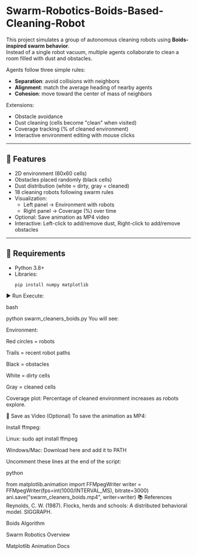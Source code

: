 # Swarm-Robotics-Boids-Based-Cleaning-Robot


This project simulates a group of autonomous cleaning robots using **Boids-inspired swarm behavior**.  
Instead of a single robot vacuum, multiple agents collaborate to clean a room filled with dust and obstacles.  

Agents follow three simple rules:
- **Separation**: avoid collisions with neighbors  
- **Alignment**: match the average heading of nearby agents  
- **Cohesion**: move toward the center of mass of neighbors  

Extensions:
- Obstacle avoidance  
- Dust cleaning (cells become "clean" when visited)  
- Coverage tracking (% of cleaned environment)  
- Interactive environment editing with mouse clicks  

---

## 🔹 Features
- 2D environment (60x60 cells)
- Obstacles placed randomly (black cells)
- Dust distribution (white = dirty, gray = cleaned)
- 18 cleaning robots following swarm rules
- Visualization:
  - Left panel → Environment with robots
  - Right panel → Coverage (%) over time
- Optional: Save animation as MP4 video
- Interactive: Left-click to add/remove dust, Right-click to add/remove obstacles

---

## 🔧 Requirements
- Python 3.8+
- Libraries:
  ```bash
  pip install numpy matplotlib
▶️ Run
Execute:

bash

python swarm_cleaners_boids.py
You will see:

Environment:

Red circles = robots

Trails = recent robot paths

Black = obstacles

White = dirty cells

Gray = cleaned cells

Coverage plot: Percentage of cleaned environment increases as robots explore.

💾 Save as Video (Optional)
To save the animation as MP4:

Install ffmpeg:

Linux: sudo apt install ffmpeg

Windows/Mac: Download here and add it to PATH

Uncomment these lines at the end of the script:

python

from matplotlib.animation import FFMpegWriter
writer = FFMpegWriter(fps=int(1000/INTERVAL_MS), bitrate=3000)
ani.save("swarm_cleaners_boids.mp4", writer=writer)
📚 References
Reynolds, C. W. (1987). Flocks, herds and schools: A distributed behavioral model. SIGGRAPH.

Boids Algorithm

Swarm Robotics Overview

Matplotlib Animation Docs
